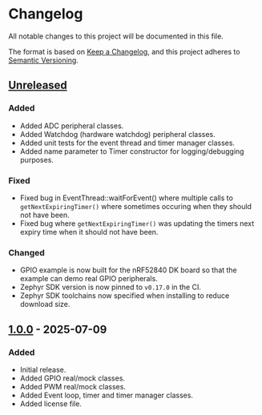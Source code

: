 # Changelog

All notable changes to this project will be documented in this file.

The format is based on [Keep a Changelog](https://keepachangelog.com/en/1.1.0/),
and this project adheres to [Semantic Versioning](https://semver.org/spec/v2.0.0.html).

## [Unreleased]

### Added

- Added ADC peripheral classes.
- Added Watchdog (hardware watchdog) peripheral classes.
- Added unit tests for the event thread and timer manager classes.
- Added name parameter to Timer constructor for logging/debugging purposes.

### Fixed

- Fixed bug in EventThread::waitForEvent() where multiple calls to `getNextExpiringTimer()` where sometimes occuring when they should not have been.
- Fixed bug where `getNextExpiringTimer()` was updating the timers next expiry time when it should not have been.

### Changed

- GPIO example is now built for the nRF52840 DK board so that the example can demo real GPIO peripherals.
- Zephyr SDK version is now pinned to `v0.17.0` in the CI.
- Zephyr SDK toolchains now specified when installing to reduce download size.

## [1.0.0] - 2025-07-09

### Added

- Initial release.
- Added GPIO real/mock classes.
- Added PWM real/mock classes.
- Added Event loop, timer and timer manager classes.
- Added license file.

[unreleased]: https://github.com/gbmhunter/ZephyrCppToolkit/compare/v1.0.0...HEAD
[1.0.0]: https://github.com/gbmhunter/ZephyrCppToolkit/releases/tag/v1.0.0